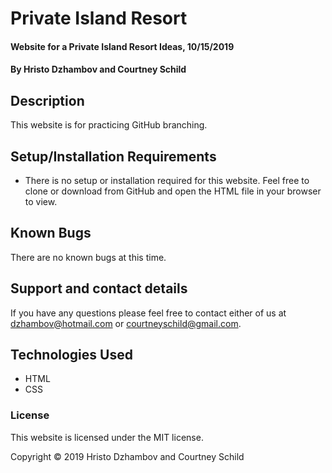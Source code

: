 # Private Island Resort

#### Website for a Private Island Resort Ideas, 10/15/2019

#### By Hristo Dzhambov and Courtney Schild

## Description

This website is for practicing GitHub branching.

## Setup/Installation Requirements

* There is no setup or installation required for this website. Feel free to clone or download from GitHub and open the HTML file in your browser to view.

## Known Bugs

There are no known bugs at this time.

## Support and contact details

If you have any questions please feel free to contact either of us at dzhambov@hotmail.com or courtneyschild@gmail.com.

## Technologies Used

* HTML
* CSS

### License

This website is licensed under the MIT license.

Copyright &copy; 2019 Hristo Dzhambov and Courtney Schild
